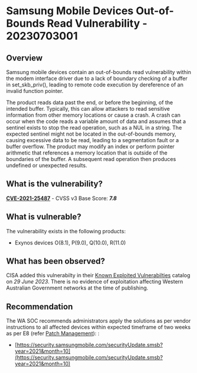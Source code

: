 # Samsung Mobile Devices Out-of-Bounds Read Vulnerability - 20230703001

## Overview

Samsung mobile devices contain an out-of-bounds read vulnerability within the modem interface driver due to a lack of boundary checking of a buffer in set_skb_priv(), leading to remote code execution by dereference of an invalid function pointer.

The product reads data past the end, or before the beginning, of the intended buffer. Typically, this can allow attackers to read sensitive information from other memory locations or cause a crash. A crash can occur when the code reads a variable amount of data and assumes that a sentinel exists to stop the read operation, such as a NUL in a string. The expected sentinel might not be located in the out-of-bounds memory, causing excessive data to be read, leading to a segmentation fault or a buffer overflow. The product may modify an index or perform pointer arithmetic that references a memory location that is outside of the boundaries of the buffer. A subsequent read operation then produces undefined or unexpected results.
## What is the vulnerability?

[**CVE-2021-25487**](https://nvd.nist.gov/vuln/detail/CVE-2021-25487) - CVSS v3 Base Score: ***7.8***

## What is vulnerable?

The vulnerability exists in the following products:

- Exynos devices O(8.1), P(9.0), Q(10.0), R(11.0)

## What has been observed?

CISA added this vulnerabilty in their [Known Exploited Vulnerabilties](https://www.cisa.gov/known-exploited-vulnerabilities-catalog) catalog on *29 June 2023*. There is no evidence of exploitation affecting Western Australian Government networks at the time of publishing.

## Recommendation

The WA SOC recommends administrators apply the solutions as per vendor instructions to all affected devices within expected timeframe of two weeks as per E8 (refer [Patch Management](../guidelines/patch-management.md)):
:

- [https://security.samsungmobile.com/securityUpdate.smsb?year=2021&month=10](https://security.samsungmobile.com/securityUpdate.smsb?year=2021&month=10)
